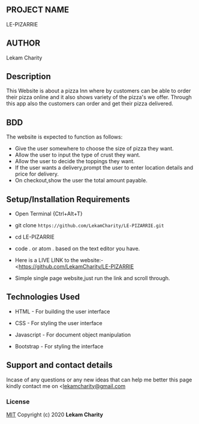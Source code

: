 ## PROJECT NAME
LE-PIZARRIE

## AUTHOR
Lekam Charity

## Description
This Website is about a pizza Inn where by customers can be able to order their pizza online and it also shows variety of the pizza's we offer. Through this app also the customers can order and get their pizza delivered.

## BDD
The website is expected to function as follows:
* Give the user somewhere to choose the size of pizza they want.
* Allow the user to input the type of crust they want.
* Allow the user to decide the toppings they want.
* If the user wants a delivery,prompt the user to enter location details and price for delivery.
* On checkout,show the user the total amount payable.

## Setup/Installation Requirements

*  Open Terminal {Ctrl+Alt+T}

* git clone ```https://github.com/LekamCharity/LE-PIZARRIE.git```

* cd LE-PIZARRIE

* code . or atom . based on the text editor you have.

*  Here is a LIVE LINK to the website:- <https://github.com/LekamCharity/LE-PIZARRIE

*  Simple single page website,just run the link and scroll through.

## Technologies Used
* HTML - For building the user interface

* CSS - For styling the user interface

* Javascript - For document object manipulation

* Bootstrap - For styling the interface

## Support and contact details
 Incase of any questions or any new ideas that can help me better this page kindly contact me on  <lekamcharity@gmail.com

  ### License
  [MIT](https://github.com/LekamCharity/LE-PIZARRIE/blob/master/LICENSE.md)
Copyright (c) 2020 **Lekam Charity**
